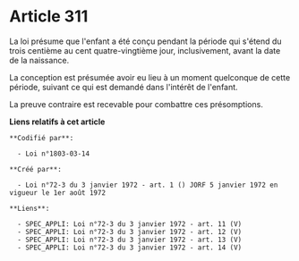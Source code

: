 # Article 311

La loi présume que l'enfant a été conçu pendant la période qui s'étend du trois centième au cent quatre-vingtième jour,
inclusivement, avant la date de la naissance.

La conception est présumée avoir eu lieu à un moment quelconque de cette période, suivant ce qui est demandé dans l'intérêt
de l'enfant.

La preuve contraire est recevable pour combattre ces présomptions.

**Liens relatifs à cet article**

	**Codifié par**:

	  - Loi n°1803-03-14

	**Créé par**:

	  - Loi n°72-3 du 3 janvier 1972 - art. 1 () JORF 5 janvier 1972 en vigueur le 1er août 1972

	**Liens**:

	  - SPEC_APPLI: Loi n°72-3 du 3 janvier 1972 - art. 11 (V)
	  - SPEC_APPLI: Loi n°72-3 du 3 janvier 1972 - art. 12 (V)
	  - SPEC_APPLI: Loi n°72-3 du 3 janvier 1972 - art. 13 (V)
	  - SPEC_APPLI: Loi n°72-3 du 3 janvier 1972 - art. 14 (V)
